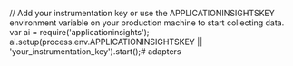 

// Add your instrumentation key or use the APPLICATIONINSIGHTSKEY environment variable on your production machine to start collecting data.
var ai = require('applicationinsights');
ai.setup(process.env.APPLICATIONINSIGHTSKEY || 'your_instrumentation_key').start();# adapters
